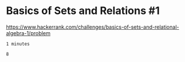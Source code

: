 # Basics of Sets and Relations #1

<https://www.hackerrank.com/challenges/basics-of-sets-and-relational-algebra-1/problem>

`1 minutes`

```none
8
```
